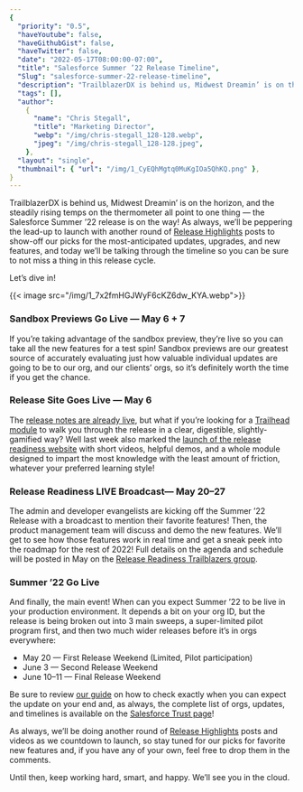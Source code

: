 ```yaml
---
{
  "priority": "0.5",
  "haveYoutube": false,
  "haveGithubGist": false,
  "haveTwitter": false,
  "date": "2022-05-17T08:00:00-07:00",
  "title": "Salesforce Summer ’22 Release Timeline",
  "Slug": "salesforce-summer-22-release-timeline",
  "description": "TrailblazerDX is behind us, Midwest Dreamin’ is on the horizon, and the steadily rising temps on the thermometer all point to one thing —…",
  "tags": [],
  "author":
    {
      "name": "Chris Stegall",
      "title": "Marketing Director",
      "webp": "/img/chris-stegall_128-128.webp",
      "jpeg": "/img/chris-stegall_128-128.jpeg",
    },
  "layout": "single",
  "thumbnail": { "url": "/img/1_CyEQhMgtq0MuKgIOa5QhKQ.png" },
}
---
```


TrailblazerDX is behind us, Midwest Dreamin’ is on the horizon, and the steadily rising temps on the thermometer all point to one thing — the Salesforce Summer ’22 release is on the way! As always, we’ll be peppering the lead-up to launch with another round of [Release Highlights](https://medium.com/creme-de-la-crm/tagged/release-highlights) posts to show-off our picks for the most-anticipated updates, upgrades, and new features, and today we’ll be talking through the timeline so you can be sure to not miss a thing in this release cycle.

Let’s dive in!

{{< image src="/img/1_7x2fmHGJWyF6cKZ6dw_KYA.webp">}}

### Sandbox Previews Go Live — May 6 + 7

If you’re taking advantage of the sandbox preview, they’re live so you can take all the new features for a test spin! Sandbox previews are our greatest source of accurately evaluating just how valuable individual updates are going to be to our org, and our clients’ orgs, so it’s definitely worth the time if you get the chance.

### Release Site Goes Live — May 6

The [release notes are already live](https://help.salesforce.com/s/articleView?id=release-notes.salesforce_release_notes.htm&type=5&release=238), but what if you’re looking for a [Trailhead module](https://trailhead.salesforce.com/en/content/learn/modules/summer-22-release-highlights/) to walk you through the release in a clear, digestible, slightly-gamified way? Well last week also marked the [launch of the release readiness website](https://trailhead.salesforce.com/en/content/learn/modules/summer-22-release-highlights/) with short videos, helpful demos, and a whole module designed to impart the most knowledge with the least amount of friction, whatever your preferred learning style!

### Release Readiness LIVE Broadcast— May 20–27

The admin and developer evangelists are kicking off the Summer ’22 Release with a broadcast to mention their favorite features! Then, the product management team will discuss and demo the new features. We’ll get to see how those features work in real time and get a sneak peek into the roadmap for the rest of 2022! Full details on the agenda and schedule will be posted in May on the [Release Readiness Trailblazers group](https://success.salesforce.com/featuredGroupDetail?id=a1z30000006IDYhAAO).

### Summer ’22 Go Live

And finally, the main event! When can you expect Summer ’22 to be live in your production environment. It depends a bit on your org ID, but the release is being broken out into 3 main sweeps, a super-limited pilot program first, and then two much wider releases before it’s in orgs everywhere:

- May 20 — First Release Weekend (Limited, Pilot participation)
- June 3 — Second Release Weekend
- June 10–11 — Final Release Weekend

Be sure to review [our guide](https://medium.com/creme-de-la-crm/how-to-check-when-the-spring-21-release-is-hitting-your-org-5167b887c1b6) on how to check exactly when you can expect the update on your end and, as always, the complete list of orgs, updates, and timelines is available on the [Salesforce Trust page](https://www.salesforce.com/blog/winter-22-sandbox-preview/#:~:text=gets%20upgraded.%20Our-,Trust,-page%20has%20the)!

As always, we’ll be doing another round of [Release Highlights](https://medium.com/creme-de-la-crm/tagged/release-highlights) posts and videos as we countdown to launch, so stay tuned for our picks for favorite new features and, if you have any of your own, feel free to drop them in the comments.

Until then, keep working hard, smart, and happy. We’ll see you in the cloud.
